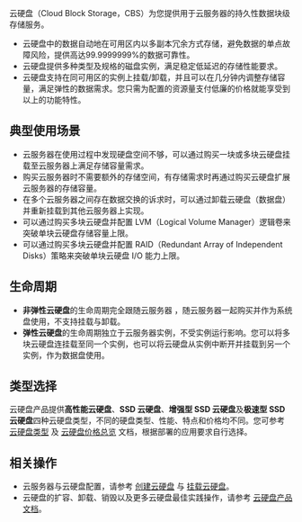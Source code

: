 云硬盘（Cloud Block Storage，CBS）为您提供用于云服务器的持久性数据块级存储服务。

- 云硬盘中的数据自动地在可用区内以多副本冗余方式存储，避免数据的单点故障风险，提供高达99.9999999%的数据可靠性。
- 云硬盘提供多种类型及规格的磁盘实例，满足稳定低延迟的存储性能要求。
- 云硬盘支持在同可用区的实例上挂载/卸载，并且可以在几分钟内调整存储容量，满足弹性的数据需求。您只需为配置的资源量支付低廉的价格就能享受到以上的功能特性。


## 典型使用场景
- 云服务器在使用过程中发现硬盘空间不够，可以通过购买一块或多块云硬盘挂载至云服务器上满足存储容量需求。
- 购买云服务器时不需要额外的存储空间，有存储需求时再通过购买云硬盘扩展云服务器的存储容量。
- 在多个云服务器之间存在数据交换的诉求时，可以通过卸载云硬盘（数据盘）并重新挂载到其他云服务器上实现。
- 可以通过购买多块云硬盘并配置 LVM（Logical Volume Manager）逻辑卷来突破单块云硬盘存储容量上限。
- 可以通过购买多块云硬盘并配置 RAID（Redundant Array of Independent Disks）策略来突破单块云硬盘 I/O 能力上限。


## 生命周期
- **非弹性云硬盘**的生命周期完全跟随云服务器 ，随云服务器一起购买并作为系统盘使用，不支持挂载与卸载。
- **弹性云硬盘**的生命周期独立于云服务器实例，不受实例运行影响。您可以将多块云硬盘连挂载至同一个实例，也可以将云硬盘从实例中断开并挂载到另一个实例，作为数据盘使用。

## 类型选择
云硬盘产品提供**高性能云硬盘**、**SSD 云硬盘**、**增强型 SSD 云硬盘**及**极速型 SSD 云硬盘**四种云硬盘类型，不同的硬盘类型、性能、特点和价格均不同。您可参考 [云硬盘类型](https://intl.cloud.tencent.com/document/product/362/31636) 及 [云硬盘价格总览](https://intl.cloud.tencent.com/document/product/362/2413) 文档，根据部署的应用要求自行选择。

## 相关操作
- 云服务器与云硬盘配置，请参考 [创建云硬盘](https://intl.cloud.tencent.com/document/product/362/5744) 与 [挂载云硬盘](https://intl.cloud.tencent.com/document/product/362/32401)。
- 云硬盘的扩容、卸载、销毁以及更多云硬盘最佳实践操作，请参考 [云硬盘产品文档](https://intl.cloud.tencent.com/document/product/362)。



